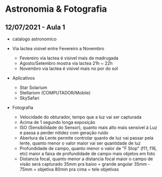 Astronomia & Fotografia
=======================

12/07/2021 - Aula 1
-------------------
- catalogo astronomico
- Via lactea visivel entre Fevereiro a Novembro
    - Fevereiro via lactea é visivel mais de madrugada
    - Agosto/Setembro mostra via lactea 21h ~ 22h
    - Novembro via lactea é visivel mais no por do sol
- Aplicativos
    - Star Solarium
    - Stellariom (COMPUTADOR/Mobile)
    - SkySafari

- Fotografia
    - Velocidade do obturador, tempo que a luz vai ser capturada
    - Acima de 1 segundo longa exposição
    - ISO (Sensibilidade do Sensor), quanto mais alto mais sensível à Luz e passa a perder nitidez com geração ruído
    - Abertura da Lente permite controlar quanto de luz vai passar pela lente, quanto menor o valor maior vai ser quantidade de luz
    - Profundidade de campo, quanto menor o valor de "F Stop" (f11, f16, etc) maior a faixa de profundidade de campo mais objetos em foto
    - Distancia focal, quanto menor a distancia focal maior o campo de visão será capturado
        35mm pra baixo = grande angular
        35mm - 75mm = objetiva
        80mm pra cima = tele objetivas
        